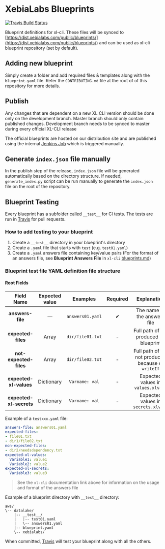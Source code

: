 # XebiaLabs Blueprints

[![Travis Build Status][travis-image]][travis-url-main]

Blueprint definitions for xl-cli. These files will be synced to [https://dist.xebialabs.com/public/blueprints/](https://dist.xebialabs.com/public/blueprints/) and can be used as xl-cli blueprint repository (set by default).

## Adding new blueprint

Simply create a folder and add required files & templates along with the `blueprint.yaml` file. Refer the `CONTRIBUTING.md` file at the root of of this repository for more details.

## Publish

Any changes that are dependent on a new XL CLI version should be done only on the development branch. Master branch should only contain published changes. Development branch needs to be synced to master during every official XL-CLI release

The official blueprints are hosted on our distribution site and are published using the internal [Jenkins Job](https://jenkins-ng.xebialabs.com/jenkinsng/job/XL%20Devops%20As%20Code/job/Blueprints%20Release/) which is triggered manually.

## Generate `index.json` file manually

In the publish step of the release, `index.json` file will be generated automatically based on the directory structure. If needed, `generate_index.py` script can be run manually to generate the `index.json` file on the root of the repository.

## Blueprint Testing

Every blueprint has a subfolder called `__test__` for CI tests. The tests are run in [Travis](https://travis-ci.org/xebialabs/blueprints) for pull requests.

### How to add testing to your blueprint
1. Create a `__test__` directory in your blueprint's directory
2. Create a `.yaml` file that starts with `test` (e.g. `test01.yaml`)
3. Create a `.yaml` answers file containing key/value pairs (For the format of an answers file, see **Blueprint Answers File** in `xl-cli` [blueprints.md](https://github.com/xebialabs/xl-cli/blob/master/docs/blueprints-v2.md))

### Blueprint test file YAML definition file structure

#### Root Fields

| Field Name              | Expected value | Examples         | Required | Explanation                                                                        |
|:-----------------------:|:--------------:|:----------------:|:--------:|:----------------------------------------------------------------------------------:|
| **answers-file**        | —              | `answers01.yaml` | ✔        | The name of the answers file                                                       |
| **expected-files**      | Array          | `dir/file01.txt` | -        | Full path of file produced by blueprint                                            |
| **not-expected-files**  | Array          | `dir/file02.txt` | -        | Full path of file not produced because of `writeIf`      |
| **expected-xl-values**  | Dictionary     | `Varname: val`   | -        | Expected values in `values.xlvals`                                                 |
| **expected-xl-secrets** | Dictionary     | `Varname: val`   | -        | Expected values in `secrets.xlvals`                                                |

Example of a `testxxx.yaml` file:

```yaml
answers-file: answers01.yaml
expected-files:
- file01.txt
- dir1/file02.txt
non-expected-files:
- dir2/needsdependency.txt
expected-xl-values:
  Variable1: value1
  Variable2: value2
expected-xl-secrets:
  Variable3: value3
```

> See the `xl-cli` documentation link above for information on the usage and format of the answers file

Example of a blueprint directory with `__test__` directory:
```
aws/
\-- datalake/
    |-- __test__/
    |   |-- test01.yaml
    |   \-- answers01.yaml
    |-- blueprint.yaml
    \-- xebialabs/
```

When committed, [Travis](https://travis-ci.org/xebialabs/blueprints) will test your blueprint along with all the others.

[travis-image]: https://travis-ci.org/xebialabs/blueprints.svg?branch=development
[travis-url-main]: https://travis-ci.org/xebialabs/blueprints/branches
